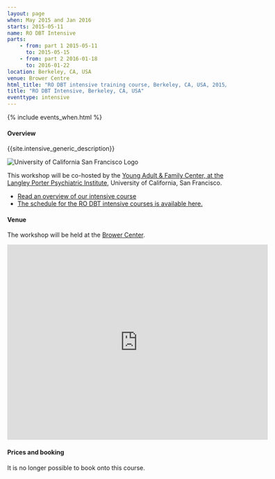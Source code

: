 ```yaml
---
layout: page
when: May 2015 and Jan 2016
starts: 2015-05-11
name: RO DBT Intensive
parts:
    - from: part 1 2015-05-11
      to: 2015-05-15
    - from: part 2 2016-01-18
      to: 2016-01-22
location: Berkeley, CA, USA
venue: Brower Centre
html_title: "RO DBT intensive training course, Berkeley, CA, USA, 2015/6"
title: "RO DBT Intensive, Berkeley, CA, USA"
eventtype: intensive
---
```



{% include events_when.html %}


#### Overview

{{site.intensive_generic_description}}

![University of California San Francisco Logo](http://www.ucsf.edu/sites/all/themes/ucsf/logo.png)

This workshop will be co-hosted by the [Young Adult & Family Center, at the Langley Porter Psychiatric Institute](http://psych.ucsf.edu/lpphc.aspx?id=5041), University of California, San Francisco.


- [Read an overview of our intensive course](/training/intensive.html)
- [The schedule for the RO DBT intensive courses is available here.](/training/intensive/timetable.html)




#### Venue

The workshop will be held at the [Brower Center](www.browercenter.org).

<iframe src="https://www.google.com/maps/embed?pb=!1m18!1m12!1m3!1d1574.8069533178996!2d-122.26593773613772!3d37.86932347891966!2m3!1f0!2f0!3f0!3m2!1i1024!2i768!4f13.1!3m3!1m2!1s0x80857e9d9bdf2f6f%3A0x2efec95e16037f2!2sThe+David+Brower+Center!5e0!3m2!1sen!2s!4v1411550035439" width="600" height="450" frameborder="0" style="border:0"></iframe>



#### Prices and booking
It is no longer possible to book onto this course.


